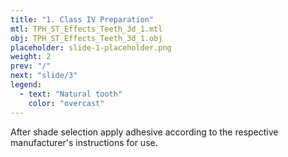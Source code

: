 ```yaml
---
title: "1. Class IV Preparation"
mtl: TPH_ST_Effects_Teeth_3d_1.mtl
obj: TPH_ST_Effects_Teeth_3d_1.obj
placeholder: slide-1-placeholder.png
weight: 2
prev: "/"
next: "slide/3"
legend:
  - text: "Natural tooth"
    color: "overcast"
---
```


After shade selection apply adhesive according to the respective manufacturer's
instructions for use.
<!--more-->
